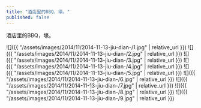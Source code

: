 ```yaml
---
title: "酒店里的BBQ，壕。"
published: false
---
```

酒店里的BBQ，壕。



![]({{ "/assets/images/2014/11/2014-11-13-jiu-dian-/1.jpg" | relative_url }})
![]({{ "/assets/images/2014/11/2014-11-13-jiu-dian-/2.jpg" | relative_url }})
![]({{ "/assets/images/2014/11/2014-11-13-jiu-dian-/3.jpg" | relative_url }})
![]({{ "/assets/images/2014/11/2014-11-13-jiu-dian-/4.jpg" | relative_url }})
![]({{ "/assets/images/2014/11/2014-11-13-jiu-dian-/5.jpg" | relative_url }})
![]({{ "/assets/images/2014/11/2014-11-13-jiu-dian-/6.jpg" | relative_url }})
![]({{ "/assets/images/2014/11/2014-11-13-jiu-dian-/7.jpg" | relative_url }})
![]({{ "/assets/images/2014/11/2014-11-13-jiu-dian-/8.jpg" | relative_url }})
![]({{ "/assets/images/2014/11/2014-11-13-jiu-dian-/9.jpg" | relative_url }})

